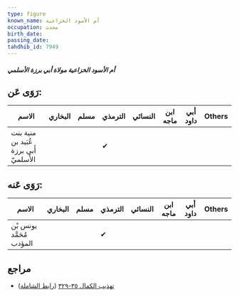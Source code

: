 ```yaml
---
type: figure
known_name: أم الأسود الخزاعية
occupation: محدث
birth_date:
passing_date:
tahdhib_id: 7949
---
```

##### أم الأسود الخزاعية مولاة أبي برزة الأسلمي

## رَوَى عَن:
| الاسم                                  | البخاري | مسلم | الترمذي | النسائي | ابن ماجه | أبي داود | Others |
| -------------------------------------- | ------- | ---- | ------- | ------- | -------- | -------- | ------ |
| منية بنت عُبَيد بن أَبي برزة الأَسلميّ |         |      | ✔       |         |          |          |        |
## رَوَى عَنه:
| الاسم                    | البخاري | مسلم | الترمذي | النسائي | ابن ماجه | أبي داود | Others |
| ------------------------ | ------- | ---- | ------- | ------- | -------- | -------- | ------ |
| يونس بْن مُحَمَّد المؤدب |         |      | ✔       |         |          |          |        |
## مراجع
- [تهذيب الكمال ٣٥-٣٢٩](obsidian://open?vault=Tahdhib-al-Kamal&file=Figures/٧٩٤٩-أم%20الأسود%20الخزاعية%20مولاة%20أبي%20برزة%20الأسلمي) ([رابط الشاملة](https://shamela.ws/book/3722/18928))